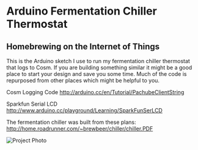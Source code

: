 # Arduino Fermentation Chiller Thermostat
## Homebrewing on the Internet of Things

This is the Arduino sketch I use to run my fermentation chiller thermostat that logs to Cosm. If you are building something similar it might be a good place to start your design and save you some time. Much of the code is repurposed from other places which might be helpful to you.

Cosm Logging Code
http://arduino.cc/en/Tutorial/PachubeClientString

Sparkfun Serial LCD
http://www.arduino.cc/playground/Learning/SparkFunSerLCD

The fermentation chiller was built from these plans: http://home.roadrunner.com/~brewbeer/chiller/chiller.PDF

![Project Photo](raw.github.com/briancantrell/arduino-fermentation-chiller-thermostat/gh-pages/project_photo.jpg)